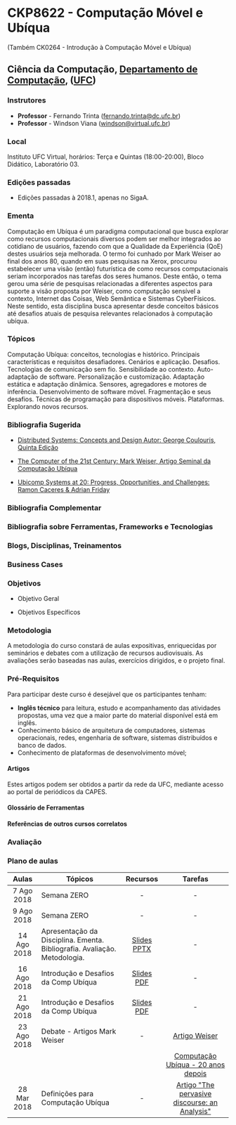 # CKP8622 - Computação Móvel e Ubíqua

(Também CK0264 - Introdução à Computação Móvel e Ubíqua)


## Ciência da Computação, [Departamento de Computação](http://www.dc.ufc.br), ([UFC](http://www.ufc.br))

### Instrutores

* **Professor** - Fernando Trinta ([fernando.trinta@dc.ufc.br](mailto:fernando.trinta@dc.ufc.br))
* **Professor** - Windson Viana ([windson@virtual.ufc.br](mailto:windson@virtual.ufc.br))

### Local

Instituto UFC Virtual, horários: Terça e Quintas (18:00-20:00), Bloco Didático, Laboratório 03.

### Edições passadas

- Edições passadas à 2018.1, apenas no SigaA.

### Ementa

Computação em Ubíqua é um paradigma computacional que busca explorar como recursos computacionais diversos podem ser melhor integrados ao cotidiano de usuários, fazendo com que a Qualidade da Experiência (QoE) destes usuários seja melhorada. O termo foi cunhado por Mark Weiser ao final dos anos 80, quando em suas pesquisas na Xerox, procurou estabelecer uma visão (então) futurística de como recursos computacionais seriam incorporados nas tarefas dos seres humanos. Deste então, o tema gerou uma série de pesquisas relacionadas a diferentes aspectos para suporte a visão proposta por Weiser, como computação sensível a contexto, Internet das Coisas, Web Semântica e Sistemas CyberFísicos.  Neste sentido, esta disciplina busca apresentar desde conceitos básicos até desafios atuais de pesquisa relevantes relacionados à computação ubíqua.


### Tópicos 

Computação Ubíqua: conceitos, tecnologias e histórico. Principais características e requisitos desafiadores. Cenários e aplicação. Desafios. Tecnologias de comunicação sem fio. Sensibilidade ao contexto. Auto-adaptação de software. Personalização e customização. Adaptação estática e adaptação dinâmica. Sensores, agregadores e motores de inferência. Desenvolvimento de
software móvel. Fragmentação e seus desafios. Técnicas de programação para dispositivos móveis. Plataformas. Explorando novos recursos.

### Bibliografia Sugerida

- [Distributed Systems: Concepts and Design Autor: George Coulouris, Quinta Edição](https://www.amazon.com/Distributed-Systems-Concepts-Design-5th/dp/0132143011)

- [The Computer of the 21st Century: Mark Weiser, Artigo Seminal da Computação Ubíqua](https://dl.acm.org/citation.cfm?id=329126)

- [Ubicomp Systems at 20: Progress, Opportunities, and Challenges: Ramon Caceres & Adrian Friday](https://dl.acm.org/citation.cfm?id=2122358)

### Bibliografia Complementar


### Bibliografia sobre Ferramentas, Frameworks e Tecnologias


### Blogs, Disciplinas, Treinamentos



### Business Cases



### Objetivos

 - Objetivo Geral

 - Objetivos Específicos

### Metodologia

A metodologia do curso constará de aulas expositivas, enriquecidas por seminários e debates com a utilização de recursos audiovisuais. As avaliações serão baseadas nas aulas, exercícios dirigidos, e o projeto final.

### Pré-Requisitos

Para participar deste curso é desejável que os participantes tenham:

- **Inglês técnico** para leitura, estudo e acompanhamento das atividades propostas, uma vez que a maior parte do material disponível está em inglês.
- Conhecimento básico de arquitetura de computadores, sistemas operacionais, redes, engenharia de software, sistemas distribuídos e banco de dados.
- Conhecimento de plataformas de desenvolvimento móvel;

#### Artigos
Estes artigos podem ser obtidos a partir da rede da UFC, mediante acesso ao portal de periódicos da CAPES.


#### Glossário de Ferramentas


#### Referências de outros cursos correlatos



### Avaliação


### Plano de aulas


| Aulas       | Tópicos                      | Recursos | Tarefas |
|:-------------:|-----------------------------|:---------:|:-----------:|
|7 Ago 2018|Semana ZERO| - | - |
|9 Ago 2018|Semana ZERO| - | - |
|14 Ago 2018|Apresentação da Disciplina. Ementa. Bibliografia. Avaliação. Metodologia. |[Slides PPTX](https://github.com/famt/comp_ubiqua/blob/master/slides/Aula00_Apresentacao.pptx) | - |
|16 Ago 2018| Introdução e Desafios da Comp Ubíqua | [Slides PDF](https://github.com/famt/comp_ubiqua/blob/master/slides/Aula01_UbiComp.pdf) | - |
|21 Ago 2018| Introdução e Desafios da Comp Ubíqua | [Slides PDF](https://github.com/famt/comp_ubiqua/blob/master/slides/Aula01_UbiComp.pdf) | - |
|23 Ago 2018| Debate - Artigos Mark Weiser | -  | [Artigo Weiser](https://dl.acm.org/citation.cfm?id=329126) |
|  |  |   | [Computação Ubíqua - 20 anos depois](https://dl.acm.org/citation.cfm?id=2122358) |
|28 Mar 2018| Definições para Computação Ubíqua | - | [Artigo "The pervasive discourse: an Analysis"](https://dl.acm.org/citation.cfm?id=1279553) | | | | [Artigo "Semantic web, ubiquitous computing, or internet of things?"](https://www.emeraldinsight.com/doi/abs/10.1108/JD-03-2013-0033) |

